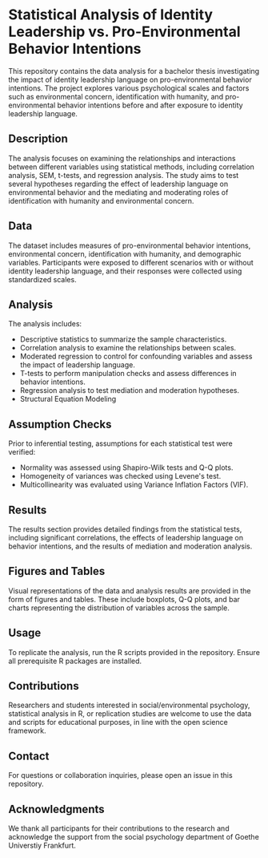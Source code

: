 # Statistical Analysis of Identity Leadership vs. Pro-Environmental Behavior Intentions

This repository contains the data analysis for a bachelor thesis investigating the impact of identity leadership language on pro-environmental behavior intentions. The project explores various psychological scales and factors such as environmental concern, identification with humanity, and pro-environmental behavior intentions before and after exposure to identity leadership language.

## Description

The analysis focuses on examining the relationships and interactions between different variables using statistical methods, including correlation analysis, SEM, t-tests, and regression analysis. The study aims to test several hypotheses regarding the effect of leadership language on environmental behavior and the mediating and moderating roles of identification with humanity and environmental concern.

## Data

The dataset includes measures of pro-environmental behavior intentions, environmental concern, identification with humanity, and demographic variables. Participants were exposed to different scenarios with or without identity leadership language, and their responses were collected using standardized scales.

## Analysis

The analysis includes:

- Descriptive statistics to summarize the sample characteristics.
- Correlation analysis to examine the relationships between scales.
- Moderated regression to control for confounding variables and assess the impact of leadership language.
- T-tests to perform manipulation checks and assess differences in behavior intentions.
- Regression analysis to test mediation and moderation hypotheses.
- Structural Equation Modeling

## Assumption Checks

Prior to inferential testing, assumptions for each statistical test were verified:

- Normality was assessed using Shapiro-Wilk tests and Q-Q plots.
- Homogeneity of variances was checked using Levene's test.
- Multicollinearity was evaluated using Variance Inflation Factors (VIF).

## Results

The results section provides detailed findings from the statistical tests, including significant correlations, the effects of leadership language on behavior intentions, and the results of mediation and moderation analysis.

## Figures and Tables

Visual representations of the data and analysis results are provided in the form of figures and tables. These include boxplots, Q-Q plots, and bar charts representing the distribution of variables across the sample.

## Usage

To replicate the analysis, run the R scripts provided in the repository. Ensure all prerequisite R packages are installed.

## Contributions

Researchers and students interested in social/environmental psychology, statistical analysis in R, or replication studies are welcome to use the data and scripts for educational purposes, in line with the open science framework.

## Contact

For questions or collaboration inquiries, please open an issue in this repository.

## Acknowledgments

We thank all participants for their contributions to the research and acknowledge the support from the social psychology department of Goethe Universtiy Frankfurt.

